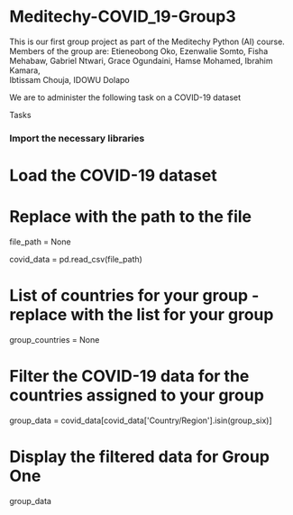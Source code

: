 # Meditechy-COVID_19-Group3
This is our first group project as part of the Meditechy Python (AI) course. Members of the group are:
Etieneobong Oko, 
Ezenwalie Somto, 
Fisha Mehabaw, 
Gabriel Ntwari, 
Grace Ogundaini, 
Hamse Mohamed, 
Ibrahim Kamara,  
Ibtissam Chouja, 
IDOWU Dolapo

We are to administer the following task on a COVID-19 dataset 

Tasks 

### Import the necessary libraries 

# Load the COVID-19 dataset
# Replace with the path to the file
file_path = None 

covid_data = pd.read_csv(file_path)

# List of countries for your group - replace with the list for your group
group_countries = None

# Filter the COVID-19 data for the countries assigned to your group
group_data = covid_data[covid_data['Country/Region'].isin(group_six)]

# Display the filtered data for Group One
group_data
